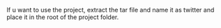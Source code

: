 If u want to use the project, extract the tar file and name it as twitter and place it in the root of the project folder.